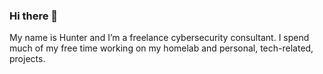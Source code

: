 ### Hi there 👋

My name is Hunter and I’m a freelance cybersecurity consultant. I spend much of my free time working on my homelab and personal, tech-related, projects. 
